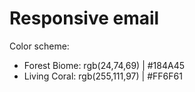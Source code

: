 # Responsive email
Color scheme:
- Forest Biome: rgb(24,74,69) | #184A45
- Living Coral: rgb(255,111,97) | #FF6F61
